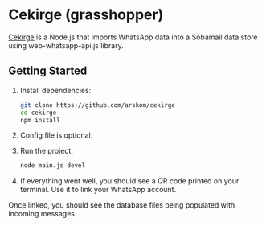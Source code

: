 # Cekirge (grasshopper)

[Cekirge](https://github.com/arskom/cekirge) is a Node.js that imports WhatsApp data into a Sobamail data store using web-whatsapp-api.js library.

## Getting Started

1. Install dependencies: 

   ```bash
   git clone https://github.com/arskom/cekirge
   cd cekirge
   npm install
   ```

2. Config file is optional.

3. Run the project:

    ```bash
    node main.js devel
    ```

4. If everything went well, you should see a QR code printed on your terminal. Use it to link your WhatsApp account.

Once linked, you should see the database files being populated with incoming messages.
